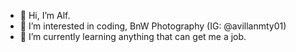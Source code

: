 - 👋 Hi, I’m Alf.
- 👀 I’m interested in coding, BnW Photography (IG: @avillanmty01)
- 🌱 I’m currently learning anything that can get me a job.

<!---
avillanMty01/avillanMty01 is a ✨ special ✨ repository because its `README.md` (this file) appears on your GitHub profile.
You can click the Preview link to take a look at your changes.
--->
